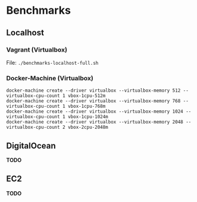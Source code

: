 # Benchmarks

## Localhost
### Vagrant (Virtualbox)

File: `./benchmarks-localhost-full.sh`

### Docker-Machine (Virtualbox)

```
docker-machine create --driver virtualbox --virtualbox-memory 512 --virtualbox-cpu-count 1 vbox-1cpu-512m
docker-machine create --driver virtualbox --virtualbox-memory 768 --virtualbox-cpu-count 1 vbox-1cpu-768m
docker-machine create --driver virtualbox --virtualbox-memory 1024 --virtualbox-cpu-count 1 vbox-1cpu-1024m
docker-machine create --driver virtualbox --virtualbox-memory 2048 --virtualbox-cpu-count 2 vbox-2cpu-2048m
```

## DigitalOcean

**TODO**

## EC2

**TODO**

